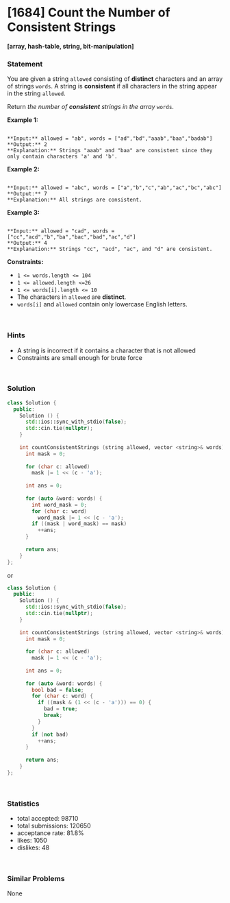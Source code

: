 # [1684] Count the Number of Consistent Strings

**[array, hash-table, string, bit-manipulation]**

### Statement

You are given a string `allowed` consisting of **distinct** characters and an array of strings `words`. A string is **consistent** if all characters in the string appear in the string `allowed`.

Return *the number of **consistent** strings in the array* `words`.


**Example 1:**

```

**Input:** allowed = "ab", words = ["ad","bd","aaab","baa","badab"]
**Output:** 2
**Explanation:** Strings "aaab" and "baa" are consistent since they only contain characters 'a' and 'b'.

```

**Example 2:**

```

**Input:** allowed = "abc", words = ["a","b","c","ab","ac","bc","abc"]
**Output:** 7
**Explanation:** All strings are consistent.

```

**Example 3:**

```

**Input:** allowed = "cad", words = ["cc","acd","b","ba","bac","bad","ac","d"]
**Output:** 4
**Explanation:** Strings "cc", "acd", "ac", and "d" are consistent.

```

**Constraints:**
* `1 <= words.length <= 104`
* `1 <= allowed.length <=26`
* `1 <= words[i].length <= 10`
* The characters in `allowed` are **distinct**.
* `words[i]` and `allowed` contain only lowercase English letters.


<br>

### Hints

- A string is incorrect if it contains a character that is not allowed
- Constraints are small enough for brute force

<br>

### Solution

```cpp
class Solution {
  public:
    Solution () {
      std::ios::sync_with_stdio(false);
      std::cin.tie(nullptr);
    }
  
    int countConsistentStrings (string allowed, vector <string>& words) {
      int mask = 0;
      
      for (char c: allowed)
        mask |= 1 << (c - 'a');
      
      int ans = 0;
      
      for (auto &word: words) {
        int word_mask = 0;
        for (char c: word)
          word_mask |= 1 << (c - 'a');
        if ((mask | word_mask) == mask)
          ++ans;
      }
      
      return ans;
    }
};
```

or

```cpp
class Solution {
  public:
    Solution () {
      std::ios::sync_with_stdio(false);
      std::cin.tie(nullptr);
    }
  
    int countConsistentStrings (string allowed, vector <string>& words) {
      int mask = 0;
      
      for (char c: allowed)
        mask |= 1 << (c - 'a');
      
      int ans = 0;
      
      for (auto &word: words) {
        bool bad = false;
        for (char c: word) {
          if ((mask & (1 << (c - 'a'))) == 0) {
            bad = true;
            break;
          }
        }
        if (not bad)
          ++ans;
      }
      
      return ans;
    }
};
```

<br>

### Statistics

- total accepted: 98710
- total submissions: 120650
- acceptance rate: 81.8%
- likes: 1050
- dislikes: 48

<br>

### Similar Problems

None
